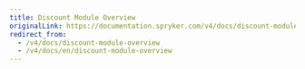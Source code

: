 ```yaml
---
title: Discount Module Overview
originalLink: https://documentation.spryker.com/v4/docs/discount-module-overview
redirect_from:
  - /v4/docs/discount-module-overview
  - /v4/docs/en/discount-module-overview
---
```



